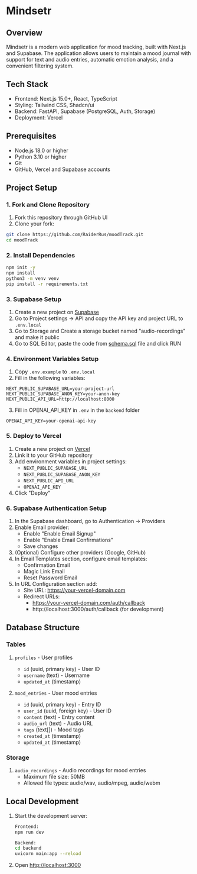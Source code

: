 # Mindsetr

## Overview
Mindsetr is a modern web application for mood tracking, built with Next.js and Supabase. The application allows users to maintain a mood journal with support for text and audio entries, automatic emotion analysis, and a convenient filtering system.

## Tech Stack
- Frontend: Next.js 15.0+, React, TypeScript
- Styling: Tailwind CSS, Shadcn/ui
- Backend: FastAPI, Supabase (PostgreSQL, Auth, Storage)
- Deployment: Vercel

## Prerequisites
- Node.js 18.0 or higher
- Python 3.10 or higher
- Git
- GitHub, Vercel and Supabase accounts

## Project Setup

### 1. Fork and Clone Repository
1. Fork this repository through GitHub UI
2. Clone your fork:
```bash
git clone https://github.com/RaiderRus/moodTrack.git
cd moodTrack
```

### 2. Install Dependencies
```bash
npm init -y
npm install
python3 -m venv venv
pip install -r requirements.txt
```

### 3. Supabase Setup
1. Create a new project on [Supabase](https://supabase.com)
2. Go to Project settings -> API and copy the API key and project URL to `.env.local`
3. Go to Storage and Create a storage bucket named "audio-recordings" and make it public
4. Go to SQL Editor, paste the code from [schema.sql](https://github.com/RaiderRus/moodTrack/blob/main/schema.sql) file and click RUN

### 4. Environment Variables Setup
1. Copy `.env.example` to `.env.local`
2. Fill in the following variables:
```
NEXT_PUBLIC_SUPABASE_URL=your-project-url
NEXT_PUBLIC_SUPABASE_ANON_KEY=your-anon-key
NEXT_PUBLIC_API_URL=http://localhost:8000
```
3. Fill in OPENAI_API_KEY in `.env` in the `backend` folder   
```
OPENAI_API_KEY=your-openai-api-key
```

### 5. Deploy to Vercel
1. Create a new project on [Vercel](https://vercel.com)
2. Link it to your GitHub repository
3. Add environment variables in project settings:
   - `NEXT_PUBLIC_SUPABASE_URL`
   - `NEXT_PUBLIC_SUPABASE_ANON_KEY`
   - `NEXT_PUBLIC_API_URL`
   - `OPENAI_API_KEY`
4. Click "Deploy"

### 6. Supabase Authentication Setup
1. In the Supabase dashboard, go to Authentication → Providers
2. Enable Email provider:
   - Enable "Enable Email Signup"
   - Enable "Enable Email Confirmations"
   - Save changes
3. (Optional) Configure other providers (Google, GitHub)
4. In Email Templates section, configure email templates:
   - Confirmation Email
   - Magic Link Email
   - Reset Password Email
5. In URL Configuration section add:
   - Site URL: https://your-vercel-domain.com
   - Redirect URLs: 
     - https://your-vercel-domain.com/auth/callback
     - http://localhost:3000/auth/callback (for development)

## Database Structure

### Tables

1. `profiles` - User profiles
   - `id` (uuid, primary key) - User ID
   - `username` (text) - Username
   - `updated_at` (timestamp)

2. `mood_entries` - User mood entries
   - `id` (uuid, primary key) - Entry ID
   - `user_id` (uuid, foreign key) - User ID
   - `content` (text) - Entry content
   - `audio_url` (text) - Audio URL
   - `tags` (text[]) - Mood tags
   - `created_at` (timestamp)
   - `updated_at` (timestamp)

### Storage

1. `audio_recordings` - Audio recordings for mood entries
   - Maximum file size: 50MB
   - Allowed file types: audio/wav, audio/mpeg, audio/webm

## Local Development

1. Start the development server:
   ```bash
   Frontend:
   npm run dev
   
   Backend:
   cd backend
   uvicorn main:app --reload
   ```
2. Open [http://localhost:3000](http://localhost:3000)
